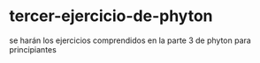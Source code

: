 # tercer-ejercicio-de-phyton
se harán los ejercicios comprendidos en la parte 3 de phyton para principiantes
